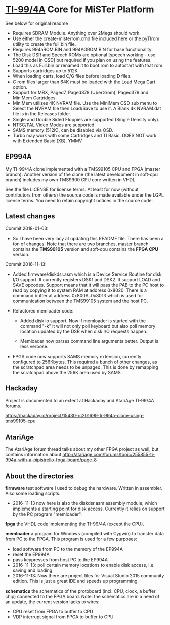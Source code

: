 # [TI-99/4A](https://en.wikipedia.org/wiki/Texas_Instruments_TI-99/4A) Core for MiSTer Platform
See below for original readme

- Requires SDRAM Module.  Anything over 2Megs should work.
- Use either the create-misterrom.cmd file included here or the [pyTIrom](https://github.com/GHPS/pyTIrom) utility to create the full bin file.
- Requires 994aROM.BIN and 994AGROM.BIN for base functionality.
- The Disk DSR and Speech ROMs are optional [speech working - use 5200 model in OSD] but required if you plan on using the features.
- Load this as Full.bin or renamed it to boot.rom to autostart with that rom.
- Supports cartridges up to 512K
- When loading carts, load C/G files before loading D files.
- C rom files larger than 64K must be loaded with the Load Mega Cart option.
- Support for MBX, Paged7, Paged378 (UberGrom), Paged379 and MiniMem Cartridges.
- MiniMem utilizes 4K NVRAM file.  Use the MiniMem OSD sub menu to Select the NVRAM file then Load/Save to use it. A Blank 4k NVRAM.dat file is in the Releases folder.
- Single and Double Sided Floppies are supported (Single Density only).
- NTSC/PAL Video Modes are supported.
- SAMS memory (512K), can be disabled via OSD.
- Turbo may work with some Cartridges and TI Basic.  DOES NOT work with Extended Basic (XB).  YMMV

## EP994A
My TI-99/4A clone implemented with a TMS99105 CPU and FPGA (master branch).
Another version of the clone (the latest development in soft-cpu branch) includes my own
TMS9900 CPU core written in VHDL.

See the file LICENSE for license terms. At least for now (without contributors from others)
the source code is made available under the LGPL license terms.
You need to retain copyright notices in the source code.

Latest changes
--------------
Commit 2018-01-03:
- So I have been very lacy at updating this README file. There has been a ton of changes.
  Note that there are two branches, master branch contains the **TMS99105** version and soft-cpu contains the **FPGA CPU** version. 


Commit 2016-11-13:
	
- Added firmware/diskdsr.asm which is a Device Service Routine for disk I/O support. It currently
	registers DSK1 and DSK2. It support LOAD and SAVE opcodes. Support means that it will
	pass the PAB to the PC host to read by copying it to system RAM at address 0x8020.
	There is a command buffer at address 0x800A..0x8013 which is used for communication between
	the TMS99105 system and the host PC.
	
- Refactored memloader code:
	- Added disk io support. Now if memloader is started with the command "-k" it 
		will not only poll keyboard but also poll memory location updated by the DSR when
		disk I/O requests happen.
		
	- Memloader now parses command line arguments better. Output is less verbose.
		
- FPGA code now supports SAMS memory extension, currently configured to 256Kbytes.
	This required a bunch of other changes, as the scratchpad area needs to be unpaged.
	This is done by remapping the scratchpad above the 256K area used by SAMS.

Hackaday
--------
Project is documented to an extent at Hackaday and AtariAge TI-99/4A forums.

https://hackaday.io/project/15430-rc201699-ti-994a-clone-using-tms99105-cpu

AtariAge
--------
The AtariAge forum thread talks about my other FPGA project as well, but contains information about 
http://atariage.com/forums/topic/255855-ti-994a-with-a-pipistrello-fpga-board/page-8

About the directories
---------------------
**firmware** test software I used to debug the hardware. Written in assembler. Also some loading scripts.
- 2016-11-13 now here is also the diskdsr.asm assembly module, which implements a starting point for disk access. Currently it relies on support by the PC program "memloader".

**fpga** the VHDL code implementing the TI-99/4A (except the CPU).

**memloader** a program for Windows (compiled with Cygwin) to transfer data from PC to the FPGA. This program is used for a few purposes:
- load software from PC to the memory of the EP994A
- reset the EP994A
- pass keypresses from host PC to the EP994A
- 2016-11-13: poll certain memory locations to enable disk access, i.e. saving and loading 
- 2016-11-13: Now there are project files for Visual Studio 2015 community edition. This is just a great IDE and speeds up programming.

**schematics** the schematics of the protoboard (incl. CPU, clock, a buffer chip) connected to the FPGA board. Note: the schematics are in a need of an update, the current version lacks to wires:
- CPU reset from FPGA to buffer to CPU
- VDP interrupt signal from FPGA to buffer to CPU
